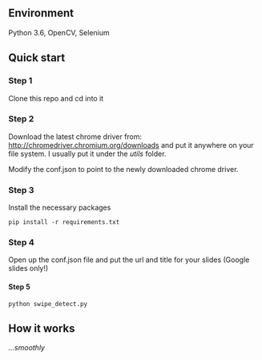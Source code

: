 ## Environment
Python 3.6, OpenCV, Selenium

## Quick start

### Step 1
Clone this repo and cd into it

### Step 2
Download the latest chrome driver from: http://chromedriver.chromium.org/downloads and put it anywhere on your file system. I usually put it under the _utils_ folder.

Modify the conf.json to point to the newly downloaded chrome driver.

### Step 3
Install the necessary packages
```
pip install -r requirements.txt
```

### Step 4
Open up the conf.json file and put the url and title for your slides (Google slides only!)

#### Step 5
````
python swipe_detect.py
````

## How it works
_...smoothly_